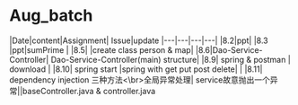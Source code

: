 # Aug_batch

|Date|content|Assignment| Issue|update
|---|---|---|---|
|8.2|ppt|
|8.3 |ppt|sumPrime |
|8.5| |create class person & map|
|8.6|Dao-Service-Controller| Dao-Service-Controller(main) structure|
|8.9| spring & postman | download |
|8.10| spring start |spring with get put post delete| |
|8.11| dependency injection 三种方法<\br>全局异常处理| service故意抛出一个异常||baseController.java & controller.java
